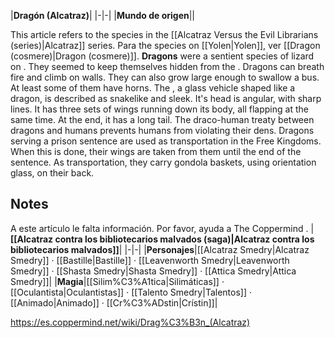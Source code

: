 |**Dragón (Alcatraz)**|
|-|-|
|**Mundo de origen**||

This article refers to the species in the [[Alcatraz Versus the Evil Librarians (series)\|Alcatraz]] series. Para the species on [[Yolen\|Yolen]], ver [[Dragon (cosmere)\|Dragon (cosmere)]].
**Dragons** were a sentient species of lizard on . They seemed to keep themselves hidden from the .
Dragons can breath fire and climb on walls. They can also grow large enough to swallow a bus. At least some of them have horns. The , a glass vehicle shaped like a dragon, is described as snakelike and sleek. It's head is angular, with sharp lines. It has three sets of wings running down its body, all flapping at the same time. At the end, it has a long tail.
The draco-human treaty between dragons and humans prevents humans from violating their dens. Dragons serving a prison sentence are used as transportation in the Free Kingdoms. When this is done, their wings are taken from them until the end of the sentence. As transportation, they carry gondola baskets, using orientation glass, on their back.

## Notes

A este artículo le falta información. Por favor, ayuda a The Coppermind .
|**[[Alcatraz contra los bibliotecarios malvados (saga)\|Alcatraz contra los bibliotecarios malvados]]**|
|-|-|
|**Personajes**|[[Alcatraz Smedry\|Alcatraz Smedry]] · [[Bastille\|Bastille]] · [[Leavenworth Smedry\|Leavenworth Smedry]] · [[Shasta Smedry\|Shasta Smedry]] · [[Attica Smedry\|Attica Smedry]]|
|**Magia**|[[Silim%C3%A1tica\|Silimáticas]] · [[Oculantista\|Oculantistas]] · [[Talento Smedry\|Talentos]] · [[Animado\|Animado]] · [[Cr%C3%ADstin\|Crístin]]|



https://es.coppermind.net/wiki/Drag%C3%B3n_(Alcatraz)